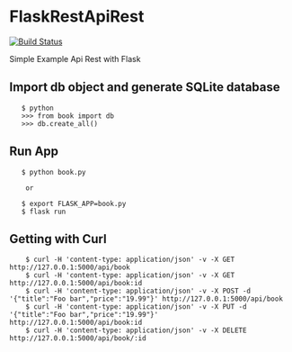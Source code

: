 # FlaskRestApiRest

[![Build Status](https://travis-ci.org/Tony133/FlaskRestApiRest.svg?branch=master)](https://travis-ci.org/Tony133/FlaskRestApiRest)

Simple Example Api Rest with Flask

## Import db object and generate SQLite database

```
   $ python
   >>> from book import db
   >>> db.create_all()
```

## Run App

```
   $ python book.py 
    
    or
   
   $ export FLASK_APP=book.py
   $ flask run 
```

## Getting with Curl

```
    $ curl -H 'content-type: application/json' -v -X GET http://127.0.0.1:5000/api/book 
    $ curl -H 'content-type: application/json' -v -X GET http://127.0.0.1:5000/api/book:id
    $ curl -H 'content-type: application/json' -v -X POST -d '{"title":"Foo bar","price":"19.99"}' http://127.0.0.1:5000/api/book 
    $ curl -H 'content-type: application/json' -v -X PUT -d '{"title":"Foo bar","price":"19.99"}' http://127.0.0.1:5000/api/book:id
    $ curl -H 'content-type: application/json' -v -X DELETE http://127.0.0.1:5000/api/book/:id
```
